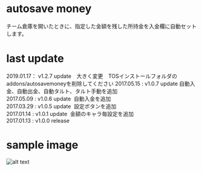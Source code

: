 # autosave money
チーム倉庫を開いたときに、指定した金額を残した所持金を入金欄に自動セットします。  

# last update
2019.01.17： v1.2.7 update　大きく変更　TOSインストールフォルダのaddons/autosavemoneyを削除してください
2017.05.15 : v1.0.7 update  自動入金、自動出金、自動タルト、タルト手動を追加  
2017.05.09 : v1.0.6 update  自動入金を追加  
2017.03.29 : v1.0.5 update  設定ボタンを追加  
2017.01.14 : v1.0.1 update  金額のキャラ毎設定を追加  
2017.01.13 : v1.0.0 release  

# sample image
![alt text](https://github.com/chicori/TOS-Addon/raw/master/autosavemoney/v1.2.7sample.jpg)

